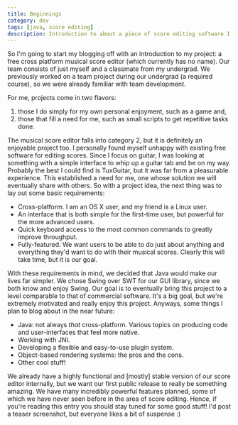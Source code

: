 ```yaml
---
title: Beginnings
category: dev
tags: [java, score editing]
description: Introduction to about a piece of score editing software I've started to build.
---
```


So I'm going to start my blogging off with an introduction to my project: a free cross platform
musical score editor (which currently has no name). Our team consists of just myself and a classmate
from my undergrad. We previously worked on a team project during our undergrad (a required course),
so we were already familiar with team development.

For me, projects come in two flavors:

1. those I do simply for my own personal enjoyment, such as a game and,
2. those that fill a need for me, such as small scripts to get repetitive tasks done.

The musical score editor falls into category 2, but it is definitely an enjoyable project too. I
personally found myself unhappy with existing free software for editing scores. Since I focus on
guitar, I was looking at something with a simple interface to whip up a guitar tab and be on my way.
Probably the best I could find is TuxGuitar, but it was far from a pleasurable experience. This
established a need for me, one whose solution we will eventually share with others. So with a
project idea, the next thing was to lay out some basic requirements:

- Cross-platform. I am an OS X user, and my friend is a Linux user.
- An interface that is both simple for the first-time user, but powerful for the more advanced
  users.
- Quick keyboard access to the most common commands to greatly improve throughput.
- Fully-featured. We want users to be able to do just about anything and everything they'd want to
  do with their musical scores. Clearly this will take time, but it is our goal.

With these requirements in mind, we decided that Java would make our lives far simpler. We chose
Swing over SWT for our GUI library, since we both know and enjoy Swing. Our goal is to eventually
bring this project to a level comparable to that of commercial software. It's a big goal, but we're
extremely motivated and really enjoy this project. Anyways, some things I plan to blog about in the
near future:

- Java: not always _that_ cross-platform. Various topics on producing code and user-interfaces that
  feel more native.
- Working with JNI.
- Developing a flexible and easy-to-use plugin system.
- Object-based rendering systems: the pros and the cons.
- Other cool stuff!

We already have a highly functional and \[mostly\] stable version of our score editor internally,
but we want our first public release to really be something amazing. We have many incredibly
powerful features planned, some of which we have never seen before in the area of score editing.
Hence, if you're reading this entry you should stay tuned for some good stuff! I'd post a teaser
screenshot, but everyone likes a bit of suspense :)
